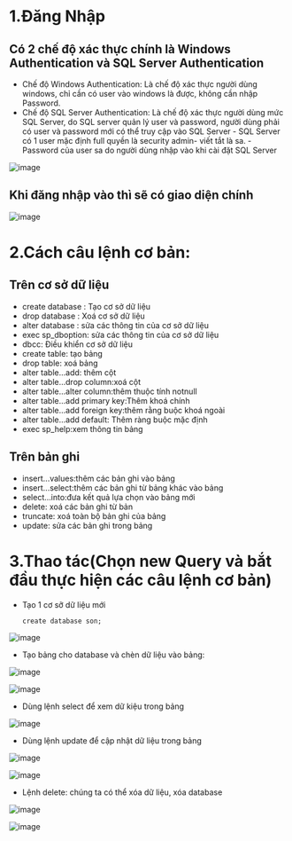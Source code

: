 # 1.Đăng Nhập
## Có 2 chế độ xác thực chính là Windows Authentication và SQL Server Authentication
- Chế độ Windows Authentication: Là chế độ xác thực người dùng windows, chỉ cần có user vào windows là được, không cần nhập Password.
- Chế độ SQL Server Authentication: Là chế độ xác thực người dùng mức SQL Server, do SQL server quản lý user và password, người dùng phải có user và password mới có thể truy cập vào SQL Server - SQL Server có 1 user mặc định full quyền là security admin- viết tắt là sa. - Password của user sa do người dùng nhập vào khi cài đặt SQL Server

![image](https://user-images.githubusercontent.com/110179869/191637770-bb394580-c2a0-47f8-9774-9e856d0ed369.png)

## Khi đăng nhập vào thì sẽ có giao diện chính

![image](https://user-images.githubusercontent.com/110179869/191637812-ff1f5e98-a4b8-46dc-bcce-3278f06210b7.png)

# 2.Cách câu lệnh cơ bản:
## Trên cơ sở dữ liệu
- create database : Tạo cơ sở dữ liệu
- drop database : Xoá cơ sở dữ liệu
- alter database : sửa các thông tin của cơ sở dữ liệu
- exec sp_dboption: sửa các thông tin của cơ sở dữ liệu
- dbcc: Điều khiển cơ sở dữ liệu
- create table: tạo bảng
- drop table: xoá bảng
- alter table...add: thêm cột
- alter table...drop column:xoá cột
- alter table...alter column:thêm thuộc tính notnull
- alter table...add primary key:Thêm khoá chính
- alter table...add foreign key:thêm rằng buộc khoá ngoài
- alter table...add default: Thêm ràng buộc mặc định
- exec sp_help:xem thông tin bảng

## Trên bản ghi
- insert...values:thêm các bản ghi vào bảng
- insert...select:thêm các bản ghi từ bảng khác vào bảng
- select...into:đưa kết quả lựa chọn vào bảng mới 
- delete: xoá các bản ghi từ bản
- truncate: xoá toàn bộ bản ghi của bảng
- update: sửa các bản ghi trong bảng

# 3.Thao tác(Chọn new Query và bắt đầu thực hiện các câu lệnh cơ bản)
- Tạo 1 cơ sỡ dữ liệu mới
     ```
     create database son;
     ```
![image](https://user-images.githubusercontent.com/110179869/191639233-ff835f17-fcfb-4921-a14c-978b1e628212.png)

- Tạo bảng cho database và chèn dữ liệu vào bảng:

![image](https://user-images.githubusercontent.com/110179869/191641465-3b0da09b-5366-49cf-9c47-d267bf455d32.png)

![image](https://user-images.githubusercontent.com/110179869/191643642-883e74c7-038a-40d1-ab58-8c831e75bdfd.png)

- Dùng lệnh select để xem dữ kiệu trong bảng

![image](https://user-images.githubusercontent.com/110179869/191643716-3f9b997a-457b-468a-b516-64c64ef05b86.png)

- Dùng lệnh update để cập nhật dữ liệu trong bảng

![image](https://user-images.githubusercontent.com/110179869/191643890-b4e20413-0690-4be6-be76-8d89b62f8c77.png)

![image](https://user-images.githubusercontent.com/110179869/191643930-1bce4e2f-197a-4dc7-b22d-32b06c8fdf7f.png)

- Lệnh delete: chúng ta có thể xóa dữ liệu, xóa database

![image](https://user-images.githubusercontent.com/110179869/191644000-c9a6c9d3-8690-444f-9910-027a3fabffe3.png)

![image](https://user-images.githubusercontent.com/110179869/191644034-21336275-1158-4757-baa0-f97bc3fffb63.png)



